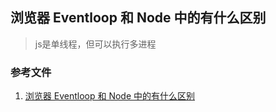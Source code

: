 ## 浏览器 Eventloop 和 Node 中的有什么区别

> js是单线程，但可以执行多进程

### 参考文件
1. [浏览器 Eventloop 和 Node 中的有什么区别](https://blog.csdn.net/Fundebug/article/details/86487117)